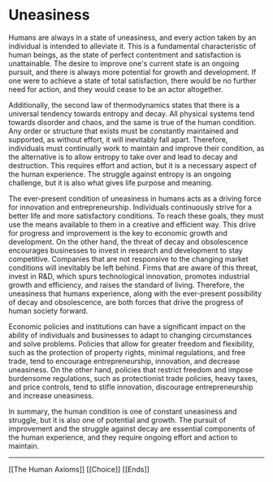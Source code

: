 # Uneasiness

Humans are always in a state of uneasiness, and every action taken by an individual is intended to alleviate it. This is a fundamental characteristic of human beings, as the state of perfect contentment and satisfaction is unattainable. The desire to improve one's current state is an ongoing pursuit, and there is always more potential for growth and development. If one were to achieve a state of total satisfaction, there would be no further need for action, and they would cease to be an actor altogether.

Additionally, the second law of thermodynamics states that there is a universal tendency towards entropy and decay. All physical systems tend towards disorder and chaos, and the same is true of the human condition. Any order or structure that exists must be constantly maintained and supported, as without effort, it will inevitably fall apart.
Therefore, individuals must continually work to maintain and improve their condition, as the alternative is to allow entropy to take over and lead to decay and destruction. This requires effort and action, but it is a necessary aspect of the human experience. The struggle against entropy is an ongoing challenge, but it is also what gives life purpose and meaning.

The ever-present condition of uneasiness in humans acts as a driving force for innovation and entrepreneurship. Individuals continuously strive for a better life and more satisfactory conditions. To reach these goals, they must use the means available to them in a creative and efficient way. This drive for progress and improvement is the key to economic growth and development. On the other hand, the threat of decay and obsolescence encourages businesses to invest in research and development to stay competitive. Companies that are not responsive to the changing market conditions will inevitably be left behind. Firms that are aware of this threat, invest in R&D, which spurs technological innovation, promotes industrial growth and efficiency, and raises the standard of living. Therefore, the uneasiness that humans experience, along with the ever-present possibility of decay and obsolescence, are both forces that drive the progress of human society forward.

Economic policies and institutions can have a significant impact on the ability of individuals and businesses to adapt to changing circumstances and solve problems. Policies that allow for greater freedom and flexibility, such as the protection of property rights, minimal regulations, and free trade, tend to encourage entrepreneurship, innovation, and decrease uneasiness. On the other hand, policies that restrict freedom and impose burdensome regulations, such as protectionist trade policies, heavy taxes, and price controls, tend to stifle innovation, discourage entrepreneurship and increase uneasiness.

In summary, the human condition is one of constant uneasiness and struggle, but it is also one of potential and growth. The pursuit of improvement and the struggle against decay are essential components of the human experience, and they require ongoing effort and action to maintain.

--- 
[[The Human Axioms]]
[[Choice]]
[[Ends]]
